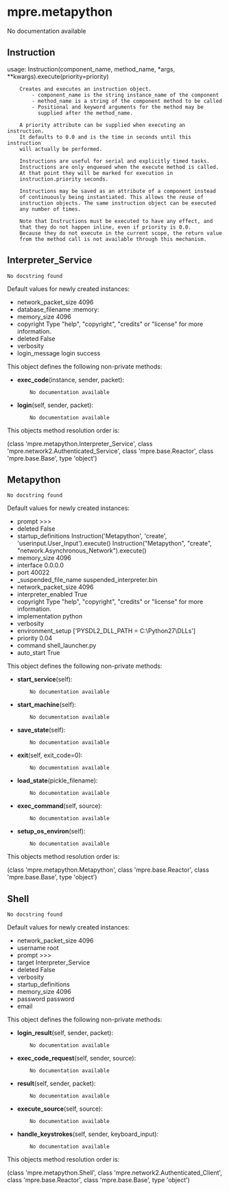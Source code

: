 mpre.metapython
========
No documentation available

Instruction
--------
 usage: Instruction(component_name, method_name, 
                           *args, **kwargs).execute(priority=priority)
                           
        Creates and executes an instruction object. 
            - component_name is the string instance_name of the component 
            - method_name is a string of the component method to be called
            - Positional and keyword arguments for the method may be
              supplied after the method_name.
              
        A priority attribute can be supplied when executing an instruction.
        It defaults to 0.0 and is the time in seconds until this instruction
        will actually be performed.
        
        Instructions are useful for serial and explicitly timed tasks. 
        Instructions are only enqueued when the execute method is called. 
        At that point they will be marked for execution in 
        instruction.priority seconds. 
        
        Instructions may be saved as an attribute of a component instead
        of continuously being instantiated. This allows the reuse of
        instruction objects. The same instruction object can be executed 
        any number of times.
        
        Note that Instructions must be executed to have any effect, and
        that they do not happen inline, even if priority is 0.0. 
        Because they do not execute in the current scope, the return value 
        from the method call is not available through this mechanism.

Interpreter_Service
--------
	No docstring found

Default values for newly created instances:

- network_packet_size      4096
- database_filename        :memory:
- memory_size              4096
- copyright                Type "help", "copyright", "credits" or "license" for more information.
- deleted                  False
- verbosity                
- login_message            login success

This object defines the following non-private methods:


- **exec_code**(instance, sender, packet):

		  No documentation available



- **login**(self, sender, packet):

		  No documentation available


This objects method resolution order is:

(class 'mpre.metapython.Interpreter_Service', class 'mpre.network2.Authenticated_Service', class 'mpre.base.Reactor', class 'mpre.base.Base', type 'object')


Metapython
--------
	No docstring found

Default values for newly created instances:

- prompt                   >>> 
- deleted                  False
- startup_definitions      Instruction('Metapython', 'create', 'userinput.User_Input').execute()
Instruction("Metapython", "create", "network.Asynchronous_Network").execute()
- memory_size              4096
- interface                0.0.0.0
- port                     40022
- _suspended_file_name     suspended_interpreter.bin
- network_packet_size      4096
- interpreter_enabled      True
- copyright                Type "help", "copyright", "credits" or "license" for more information.
- implementation           python
- verbosity                
- environment_setup        ['PYSDL2_DLL_PATH = C:\\Python27\\DLLs']
- priority                 0.04
- command                  shell_launcher.py
- auto_start               True

This object defines the following non-private methods:


- **start_service**(self):

		  No documentation available



- **start_machine**(self):

		  No documentation available



- **save_state**(self):

		  No documentation available



- **exit**(self, exit_code=0):

		  No documentation available



- **load_state**(pickle_filename):

		  No documentation available



- **exec_command**(self, source):

		  No documentation available



- **setup_os_environ**(self):

		  No documentation available


This objects method resolution order is:

(class 'mpre.metapython.Metapython', class 'mpre.base.Reactor', class 'mpre.base.Base', type 'object')


Shell
--------
	No docstring found

Default values for newly created instances:

- network_packet_size      4096
- username                 root
- prompt                   >>> 
- target                   Interpreter_Service
- deleted                  False
- verbosity                
- startup_definitions      
- memory_size              4096
- password                 password
- email                    

This object defines the following non-private methods:


- **login_result**(self, sender, packet):

		  No documentation available



- **exec_code_request**(self, sender, source):

		  No documentation available



- **result**(self, sender, packet):

		  No documentation available



- **execute_source**(self, source):

		  No documentation available



- **handle_keystrokes**(self, sender, keyboard_input):

		  No documentation available


This objects method resolution order is:

(class 'mpre.metapython.Shell', class 'mpre.network2.Authenticated_Client', class 'mpre.base.Reactor', class 'mpre.base.Base', type 'object')
